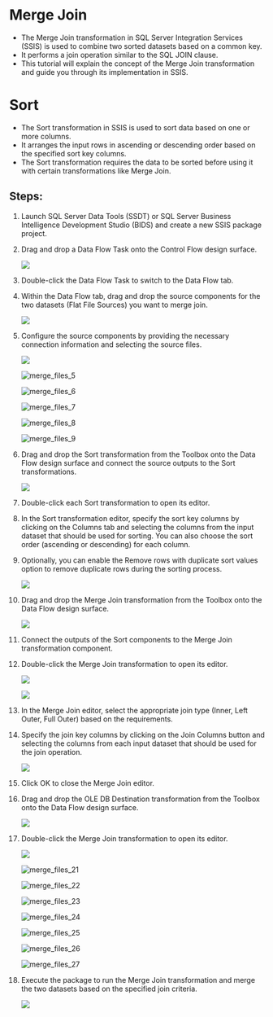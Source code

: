 # Merge Join 

* The Merge Join transformation in SQL Server Integration Services (SSIS) is used to combine two sorted datasets based on a common key. 
* It performs a join operation similar to the SQL JOIN clause.
* This tutorial will explain the concept of the Merge Join transformation and guide you through its implementation in SSIS.

# Sort 

* The Sort transformation in SSIS is used to sort data based on one or more columns.
*  It arranges the input rows in ascending or descending order based on the specified sort key columns. 
* The Sort transformation requires the data to be sorted before using it with certain transformations like Merge Join.

## Steps:

1. Launch SQL Server Data Tools (SSDT) or SQL Server Business Intelligence Development Studio (BIDS) and create a new SSIS package project.

2. Drag and drop a Data Flow Task onto the Control Flow design surface.

   ![](/images/merge_files_1.png)

3. Double-click the Data Flow Task to switch to the Data Flow tab.

4. Within the Data Flow tab, drag and drop the source components for the two datasets (Flat File Sources) you want to merge join. 

   ![](/images/merge_files_2.png)

5. Configure the source components by providing the necessary connection information and selecting the source files.

   ![](\images\merge_files_4.png)

   ![merge_files_5](\images\merge_files_5.png)

   ![merge_files_6](\images\merge_files_6.png)

   ![merge_files_7](\images\merge_files_7.png)

   ![merge_files_8](images\merge_files_8.png)

   ![merge_files_9](images\merge_files_9.png)

6. Drag and drop the Sort transformation from the Toolbox onto the Data Flow design surface and connect the source outputs to the Sort transformations.

   ![](images\merge_files_10.png)

7. Double-click each Sort transformation to open its editor.

8. In the Sort transformation editor, specify the sort key columns by clicking on the Columns tab and selecting the columns from the input dataset that should be used for sorting. You can also choose the sort order (ascending or descending) for each column.

9. Optionally, you can enable the Remove rows with duplicate sort values option to remove duplicate rows during the sorting process.

   ![](images\merge_files_11.png)

10. Drag and drop the Merge Join transformation from the Toolbox onto the Data Flow design surface.

    ![](images\merge_files_12.png)

11. Connect the outputs of the Sort components to the Merge Join transformation component.

12. Double-click the Merge Join transformation to open its editor.

    ![](images\merge_files_13.png)

    ![](C:\Users\sriat\OneDrive\Desktop\ssis\merge_files_14.png)

13. In the Merge Join editor, select the appropriate join type (Inner, Left Outer, Full Outer) based on the requirements.

14. Specify the join key columns by clicking on the Join Columns button and selecting the columns from each input dataset that should be used for the join operation.

    ![](images\merge_files_28.png)

15. Click OK to close the Merge Join editor.

16. Drag and drop the OLE DB Destination transformation from the Toolbox onto the Data Flow design surface.

    ![](images\merge_files_16.png)

    

17. Double-click the Merge Join transformation to open its editor.

    ![](images\merge_files_20.png)

    ![merge_files_21](images\merge_files_21.png)

    ![merge_files_22](images\merge_files_22.png)

    ![merge_files_23](images\merge_files_23.png)

    ![merge_files_24](images\merge_files_24.png)

    ![merge_files_25](images\merge_files_25.png)

    ![merge_files_26](images\merge_files_26.png)

    ![merge_files_27](images\merge_files_27.png)

18. Execute the package to run the Merge Join transformation and merge the two datasets based on the specified join criteria.

    ![](images\merge_files_29.png)
